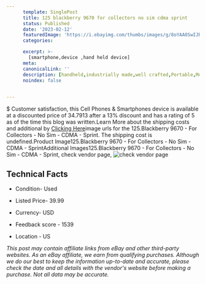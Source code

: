 ```yaml
---
      template: SinglePost
      title: 125 blackberry 9670 for collectors no sim cdma sprint
      status: Published
      date: '2023-02-12'
      featuredImage: 'https://i.ebayimg.com/thumbs/images/g/8oYAAOSwIJRj6Mrf/s-l225.jpg'
      categories: 

      excerpt: >-
        [smartphone,device ,hand held device]
      meta:
      canonicalLink: ''
      description: [handheld,industrially made,well crafted,Portable,Mobile,Compact,Convenient,Lightweight,Maneuverable,Man-portable,Miniature,Carriable,Hand-held,Light,Holdable,Transportable,Mobile device,Pocket-sized,On-the-go,Wireless,Cordless,Compact size,Convenient size, smartphone,device ,hand held device]
      noindex: false

        
---
```

$
    Customer satisfaction, this Cell Phones & Smartphones device is available at a discounted price of 34.7913 after a 13% discount and has a rating of 5 as of the time this blog was written.Learn More about the shipping costs and additional by [Clicking Here](https://www.ebay.com/itm/165935280514?hash=item26a2837182%3Ag%3A8oYAAOSwIJRj6Mrf&mkevt=1&mkcid=1&mkrid=711-53200-19255-0&campid=%253CePNCampaignId%253E&customid=%253CreferenceId%253E&toolid=10049)image urls for the 125.Blackberry 9670 - For Collectors - No Sim - CDMA - Sprint. The shipping cost is undefined.Product Image125.Blackberry 9670 - For Collectors - No Sim - CDMA - SprintAdditional Images125.Blackberry 9670 - For Collectors - No Sim - CDMA - Sprint, check vendor page, ![check vendor page](https://origin-galleryplus.ebayimg.com/ws/web/165935280514_2_0_1/225x225.jpg,https://origin-galleryplus.ebayimg.com/ws/web/165935280514_3_0_1/225x225.jpg,https://origin-galleryplus.ebayimg.com/ws/web/165935280514_4_0_1/225x225.jpg,https://origin-galleryplus.ebayimg.com/ws/web/165935280514_5_0_1/225x225.jpg,https://origin-galleryplus.ebayimg.com/ws/web/165935280514_6_0_1/225x225.jpg,https://origin-galleryplus.ebayimg.com/ws/web/165935280514_7_0_1/225x225.jpg,https://origin-galleryplus.ebayimg.com/ws/web/165935280514_8_0_1/225x225.jpg,https://origin-galleryplus.ebayimg.com/ws/web/165935280514_9_0_1/225x225.jpg)
    
    

 ## Technical Facts 



     
      

 - Condition- Used 


      

 - Listed Price- 39.99 


      

 - Currency- USD 


      

 - Feedback score - 1539 


      

 - Location - US 


      
      

 *_This post may contain affiliate links from eBay and other third-party websites. As an eBay affiliate, we earn from qualifying purchases. Although we do our best to keep the information up-to-date and accurate, please check the date and all details with the vendor's website before making a purchase. Not all data may be accurate._*



    
    
    
    
    